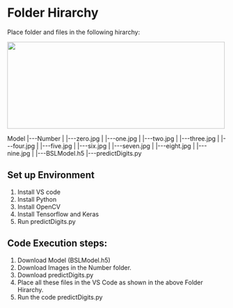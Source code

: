 
# Folder Hirarchy

Place folder and files in the following hirarchy:

<img src="https://user-images.githubusercontent.com/43682761/113236023-e994fc80-92c5-11eb-95eb-e1076e6e6717.png" width="500" height="200">
 
Model
  |---Number
  |     |---zero.jpg
  |     |---one.jpg
  |     |---two.jpg
  |     |---three.jpg
  |     |---four.jpg
  |     |---five.jpg
  |     |---six.jpg
  |     |---seven.jpg
  |     |---eight.jpg
  |     |---nine.jpg
  |
  |---BSLModel.h5
  |---predictDigits.py
  
## Set up Environment
 1. Install VS code 
 2. Install Python
 3. Install OpenCV
 4. Install Tensorflow and Keras
 5. Run predictDigits.py

## Code Execution steps:
1. Download Model (BSLModel.h5)
2. Download Images in the Number folder.
3. Download predictDigits.py
4. Place all these files in the VS Code as shown in the above Folder Hirarchy.
5. Run the code predictDigits.py
